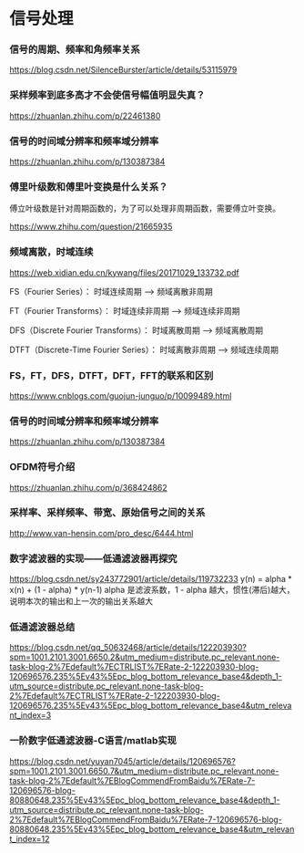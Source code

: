 # 信号处理

### 信号的周期、频率和角频率关系
https://blog.csdn.net/SilenceBurster/article/details/53115979

### 采样频率到底多高才不会使信号幅值明显失真？
https://zhuanlan.zhihu.com/p/22461380

### 信号的时间域分辨率和频率域分辨率
https://zhuanlan.zhihu.com/p/130387384

### 傅里叶级数和傅里叶变换是什么关系？
傅立叶级数是针对周期函数的，为了可以处理非周期函数，需要傅立叶变换。

https://www.zhihu.com/question/21665935

### 频域离散，时域连续
https://web.xidian.edu.cn/kywang/files/20171029_133732.pdf

FS（Fourier Series）： 时域连续周期 --> 频域离散非周期

FT（Fourier Transforms）： 时域连续非周期 --> 频域连续非周期

DFS（Discrete Fourier Transforms）： 时域离散周期 --> 频域离散周期

DTFT（Discrete-Time Fourier Series）： 时域离散非周期 --> 频域连续周期

### FS，FT，DFS，DTFT，DFT，FFT的联系和区别
https://www.cnblogs.com/guojun-junguo/p/10099489.html

### 信号的时间域分辨率和频率域分辨率
https://zhuanlan.zhihu.com/p/130387384

### OFDM符号介绍
https://zhuanlan.zhihu.com/p/368424862

### 采样率、采样频率、带宽、原始信号之间的关系
http://www.van-hensin.com/pro_desc/6444.html

### 数字滤波器的实现——低通滤波器再探究
https://blog.csdn.net/sy243772901/article/details/119732233
y(n) = alpha * x(n) + (1 - alpha) * y(n-1)
alpha 是滤波系数，1 - alpha 越大，惯性(滞后)越大，说明本次的输出和上一次的输出关系越大

### 低通滤波器总结
https://blog.csdn.net/qq_50632468/article/details/122203930?spm=1001.2101.3001.6650.2&utm_medium=distribute.pc_relevant.none-task-blog-2%7Edefault%7ECTRLIST%7ERate-2-122203930-blog-120696576.235%5Ev43%5Epc_blog_bottom_relevance_base4&depth_1-utm_source=distribute.pc_relevant.none-task-blog-2%7Edefault%7ECTRLIST%7ERate-2-122203930-blog-120696576.235%5Ev43%5Epc_blog_bottom_relevance_base4&utm_relevant_index=3

### 一阶数字低通滤波器-C语言/matlab实现
https://blog.csdn.net/yuyan7045/article/details/120696576?spm=1001.2101.3001.6650.7&utm_medium=distribute.pc_relevant.none-task-blog-2%7Edefault%7EBlogCommendFromBaidu%7ERate-7-120696576-blog-80880648.235%5Ev43%5Epc_blog_bottom_relevance_base4&depth_1-utm_source=distribute.pc_relevant.none-task-blog-2%7Edefault%7EBlogCommendFromBaidu%7ERate-7-120696576-blog-80880648.235%5Ev43%5Epc_blog_bottom_relevance_base4&utm_relevant_index=12

















